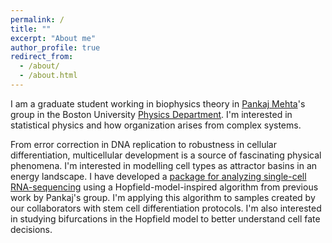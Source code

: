 ```yaml
---
permalink: /
title: ""
excerpt: "About me"
author_profile: true
redirect_from:
  - /about/
  - /about.html
---
```


I am a graduate student working in biophysics theory in [Pankaj Mehta](http://physics.bu.edu/~pankajm/)'s group in the Boston University [Physics Department](http://physics.bu.edu/). I'm interested in statistical physics and how organization arises from complex systems.

From error correction in DNA replication to robustness in cellular differentiation, multicellular development is a source of fascinating physical phenomena. I'm interested in modelling cell types as attractor basins in an energy landscape. I have developed a [package for analyzing single-cell RNA-sequencing](https://github.com/Emergent-Behaviors-in-Biology/scTOP) using a Hopfield-model-inspired algorithm from previous work by Pankaj's group. I'm applying this algorithm to samples created by our collaborators with stem cell differentiation protocols. I'm also interested in studying bifurcations in the Hopfield model to better understand cell fate decisions.
